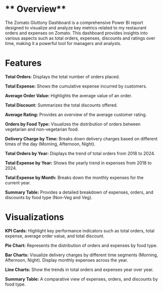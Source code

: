 # ** Overview**

The Zomato Gluttony Dashboard is a comprehensive Power BI report designed to visualize and analyze key metrics related to my restaurant orders and expenses on Zomato. This dashboard provides insights into various aspects such as total orders, expenses, discounts and ratings over time, making it a powerful tool for managers and analysts.

# **Features**

**Total Orders**: Displays the total number of orders placed.

**Total Expense:** Shows the cumulative expense incurred by customers.

**Average Order Value:** Highlights the average value of an order.

**Total Discount:** Summarizes the total discounts offered.

**Average Rating:** Provides an overview of the average customer rating.

**Orders by Food Type:** Visualizes the distribution of orders between vegetarian and non-vegetarian food.

**Delivery Charge by Time:** Breaks down delivery charges based on different times of the day (Morning, Afternoon, Night).

**Total Orders by Year:** Displays the trend of total orders from 2018 to 2024.

**Total Expense by Year:** Shows the yearly trend in expenses from 2018 to 2024.

**Total Expense by Month:** Breaks down the monthly expenses for the current year.

**Summary Table:** Provides a detailed breakdown of expenses, orders, and discounts by food type (Non-Veg and Veg).

# **Visualizations**

**KPI Cards:** Highlight key performance indicators such as total orders, total expense, average order value, and total discount.

**Pie Chart:** Represents the distribution of orders and expenses by food type.

**Bar Charts:**
Visualize delivery charges by different time segments (Morning, Afternoon, Night).
Display monthly expenses across the year.

**Line Charts:** Show the trends in total orders and expenses year over year.

**Summary Table:** A comparative view of expenses, orders, and discounts by food type.
